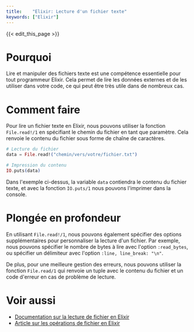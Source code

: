 ```yaml
---
title:    "Elixir: Lecture d'un fichier texte"
keywords: ["Elixir"]
---
```


{{< edit_this_page >}}

# Pourquoi

Lire et manipuler des fichiers texte est une compétence essentielle pour tout programmeur Elixir. Cela permet de lire les données externes et de les utiliser dans votre code, ce qui peut être très utile dans de nombreux cas.

# Comment faire

Pour lire un fichier texte en Elixir, nous pouvons utiliser la fonction `File.read!/1` en spécifiant le chemin du fichier en tant que paramètre. Cela renvoie le contenu du fichier sous forme de chaîne de caractères.

```Elixir
# Lecture du fichier
data = File.read!("chemin/vers/votre/fichier.txt")

# Impression du contenu
IO.puts(data)
```

Dans l'exemple ci-dessus, la variable `data` contiendra le contenu du fichier texte, et avec la fonction `IO.puts/1` nous pouvons l'imprimer dans la console.

# Plongée en profondeur

En utilisant `File.read!/1`, nous pouvons également spécifier des options supplémentaires pour personnaliser la lecture d'un fichier. Par exemple, nous pouvons spécifier le nombre de bytes à lire avec l'option `:read_bytes`, ou spécifier un délimiteur avec l'option `:line, line_break: "\n"`.

De plus, pour une meilleure gestion des erreurs, nous pouvons utiliser la fonction `File.read/1` qui renvoie un tuple avec le contenu du fichier et un code d'erreur en cas de problème de lecture.

# Voir aussi

- [Documentation sur la lecture de fichier en Elixir](https://hexdocs.pm/elixir/File.html#read!/1)
- [Article sur les opérations de fichier en Elixir](https://medium.com/@kyrylo/how-to-perform-file-operations-in-elixir-9e576adb5d70)